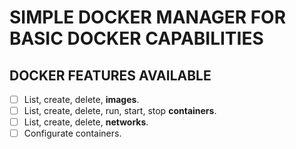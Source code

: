 # SIMPLE DOCKER MANAGER FOR BASIC DOCKER CAPABILITIES

## DOCKER FEATURES AVAILABLE
- [ ] List, create, delete, **images**.
- [ ] List, create, delete, run, start, stop **containers**.
- [ ] List, create, delete, **networks**.
- [ ] Configurate containers.
<!-- |   Syntax  |   Description |
| --------- |   ----------- |
|   Header  |   Title       |
| Paragraph |   Text        | -->